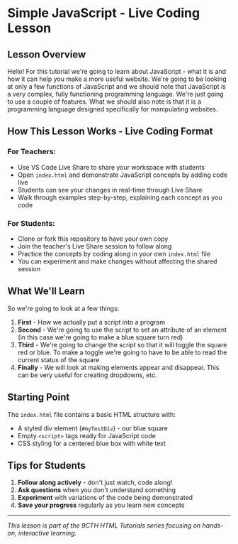 # Simple JavaScript - Live Coding Lesson

## Lesson Overview
Hello! For this tutorial we're going to learn about JavaScript - what it is and how it can help you make a more useful website. We're going to be looking at only a few functions of JavaScript and we should note that JavaScript is a very complex, fully functioning programming language. We're just going to use a couple of features. What we should also note is that it is a programming language designed specifically for manipulating websites.

## How This Lesson Works - Live Coding Format

### For Teachers:
- Use VS Code Live Share to share your workspace with students
- Open `index.html` and demonstrate JavaScript concepts by adding code live
- Students can see your changes in real-time through Live Share
- Walk through examples step-by-step, explaining each concept as you code

### For Students:
- Clone or fork this repository to have your own copy
- Join the teacher's Live Share session to follow along
- Practice the concepts by coding along in your own `index.html` file
- You can experiment and make changes without affecting the shared session

## What We'll Learn

So we're going to look at a few things:

1. **First** - How we actually put a script into a program
2. **Second** - We're going to use the script to set an attribute of an element (in this case we're going to make a blue square turn red)
3. **Third** - We're going to change the script so that it will toggle the square red or blue. To make a toggle we're going to have to be able to read the current status of the square
4. **Finally** - We will look at making elements appear and disappear. This can be very useful for creating dropdowns, etc.

## Starting Point
The `index.html` file contains a basic HTML structure with:
- A styled div element (`#myTestDiv`) - our blue square
- Empty `<script>` tags ready for JavaScript code
- CSS styling for a centered blue box with white text

## Tips for Students
1. **Follow along actively** - don't just watch, code along!
2. **Ask questions** when you don't understand something
3. **Experiment** with variations of the code being demonstrated
4. **Save your progress** regularly as you learn new concepts

---
*This lesson is part of the 9CTH HTML Tutorials series focusing on hands-on, interactive learning.*